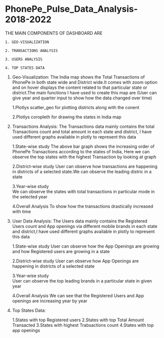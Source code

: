# PhonePe_Pulse_Data_Analysis-2018-2022

THE MAIN COMPONENTS OF DASHBOARD ARE

    1. GEO-VISUALIZATION
    
    2. TRANSACTIONS ANALYSIS
    
    3. USERS ANALYSIS
    
    4. TOP STATES DATA
    
1. Geo-Visualization:
    The India map shows the Total Transactions of PhonePe in both state wide and District wide.It comes with zoom 
    option and on hover displays the content related to that particular state or district.The main 
    functions I have used to create this map are (User can give year and quarter input to show how the data changed over time)
    
    1.Plotlys scatter_geo for plotting districts along with the conent    
    
    2.Plotlys coropleth for drawing the states in India map    
    
2. Transactions Analysis:
    The Transactions data mainly contains the total Transactions count and total amount  in each state and 
district, I have used different graphs available in plotly to represent this data

    1.State-wise study
    The above bar graph shows the increasing order of PhonePe Transactions according to the states of India, 
    Here we can observe the top states with the highest Transaction by looking at graph
    
    2.District-wise study
    User can observe how transactions are happening in districts of a selected state.We can observe the 
    leading distric in a state
    
    3.Year-wise study   
    We can observe the states with total transactions in particular mode in the selected year
    
    4.Overall Analysis
    To show how the transactions drastically increased with time

3. User Data Analysis: 
    The Users data mainly contains the Registered Users count and App openings via different 
    mobile brands in each state and  district,I have used different graphs available in plotly 
    to represent this data

    1.State-wise study
    User can observe how the App Openings are growing and how Registered users are growing in a state
    
    2.District-wise study
    User can observe how App Openings are happening in districts of a selected state
    
    3.Year-wise study   
    User can observe the top leading brands in a particular state in given year
    
    4.Overall Analysis
    We can see that the Registered Users and App openings are increasing year by year
    
4. Top States Data:

    1.States with top Registered users
    2.States with top Total Amount Transacted
    3.States with highest Trabsactions count
    4.States with top app openings
